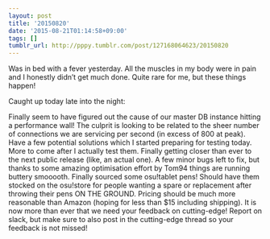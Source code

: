 ```yaml
---
layout: post
title: '20150820'
date: '2015-08-21T01:14:58+09:00'
tags: []
tumblr_url: http://pppy.tumblr.com/post/127168064623/20150820
---
```

Was in bed with a fever yesterday. All the muscles in my body were in pain and I honestly didn’t get much done. Quite rare for me, but these things happen!

Caught up today late into the night:

Finally seem to have figured out the cause of our master DB instance hitting a performance wall! The culprit is looking to be related to the sheer number of connections we are servicing per second (in excess of 800 at peak). Have a few potential solutions which I started preparing for testing today. More to come after I actually test them.
Finally getting closer than ever to the next public release (like, an actual one). A few minor bugs left to fix, but thanks to some amazing optimisation effort by Tom94 things are running buttery smooooth.
Finally sourced some osu!tablet pens! Should have them stocked on the osu!store for people wanting a spare or replacement after throwing their pens ON THE GROUND. Pricing should be much more reasonable than Amazon (hoping for less than $15 including shipping).
It is now more than ever that we need your feedback on cutting-edge! Report on slack, but make sure to also post in the cutting-edge thread so your feedback is not missed!
